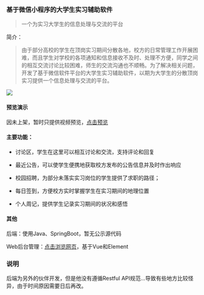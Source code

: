 ### 基于微信小程序的大学生实习辅助软件

> 一个为实习大学生的信息处理与交流的平台

简介：

> 由于部分高校的学生在顶岗实习期间分散各地，校方的日常管理工作开展困难，而且学生对学校的各项通知和信息接收不及时、处理不方便，同学之间的相互交流讨论比较困难，师生的交流沟通也不顺畅。为了解决相关问题，开发了基于微信软件平台的大学生实习辅助软件，以期为大学生的分散顶岗实习提供一个信息处理与交流的平台。


![](https://recomi.site/files/images/20200519_135321.jpg)


#### 预览演示

因未上架，暂时只提供视频预览，[点击预览](https://recomi.site/files/videos/Screenrecorder-2020-05-14-18-34-59-228-720p.mp4)

#### 主要功能：

- 讨论区，学生在这里可以相互讨论和交流，支持评论和回复

- 最近公告，可以使学生便携地获取校方发布的公告信息并及时作出响应

- 校园招聘，为部分未落实实习岗位的学生提供了求职的路径；

- 每日签到，方便校方实时掌握学生在实习期间的地理位置

- 个人周记，提供学生记录实习期间的状况和感悟

#### 其他

后端：使用Java、SpringBoot，暂无公示源代码

Web后台管理：[点击浏览网页](https://recomi.site/files/works/Internship-assistant-backstage/#/login)，基于Vue和Element

### 说明

后端为另外的伙伴开发，但是他没有遵循Restful API规范...导致有些地方比较怪异，由于时间原因需要日后再改。
